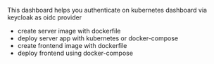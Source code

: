 This dashboard helps you authenticate on kubernetes dashboard via keycloak as oidc provider
- create server image with dockerfile
- deploy server app with kubernetes or docker-compose
- create frontend image with dockerfile
- deploy frontend using docker-compose
